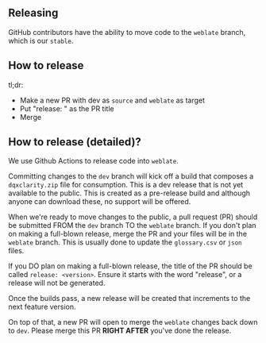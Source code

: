 ## Releasing

GitHub contributors have the ability to move code to the `weblate` branch, which is our `stable`.

## How to release

tl;dr:

- Make a new PR with dev as `source` and `weblate` as target
- Put "release: <version>" as the PR title
- Merge

## How to release (detailed)?

We use Github Actions to release code into `weblate`.

Committing changes to the `dev` branch will kick off a build that composes a `dqxclarity.zip` file for consumption. This is a dev release that is not yet available to the public. This is created as a pre-release build and although anyone can download these, no support will be offered.

When we're ready to move changes to the public, a pull request (PR) should be submitted FROM the `dev` branch TO the `weblate` branch. If you don't plan on making a full-blown release, merge the PR and your files will be in the `weblate` branch. This is usually done to update the `glossary.csv` or `json` files.

If you DO plan on making a full-blown release, the title of the PR should be called `release: <version>`. Ensure it starts with the word "release", or a release will not be generated.

Once the builds pass, a new release will be created that increments to the next feature version.

On top of that, a new PR will open to merge the `weblate` changes back down to `dev`. Please merge this PR **RIGHT AFTER** you've done the release.
